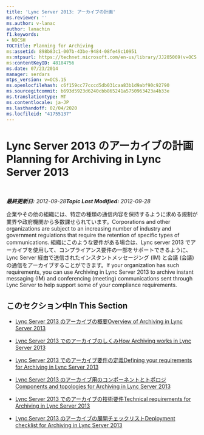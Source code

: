 ```yaml
---
title: 'Lync Server 2013: アーカイブの計画'
ms.reviewer: ''
ms.author: v-lanac
author: lanachin
f1.keywords:
- NOCSH
TOCTitle: Planning for Archiving
ms:assetid: 898b83c1-007b-43be-9484-08fe49c10951
ms:mtpsurl: https://technet.microsoft.com/en-us/library/JJ205069(v=OCS.15)
ms:contentKeyID: 48184756
ms.date: 07/23/2014
manager: serdars
mtps_version: v=OCS.15
ms.openlocfilehash: c6f159cc77cccd5db031caa83b1d9abf90c92790
ms.sourcegitcommit: b693d5923d6240cbb865241a5750963423a4b33e
ms.translationtype: MT
ms.contentlocale: ja-JP
ms.lasthandoff: 02/04/2020
ms.locfileid: "41755137"
---
```

<div data-xmlns="http://www.w3.org/1999/xhtml">

<div class="topic" data-xmlns="http://www.w3.org/1999/xhtml" data-msxsl="urn:schemas-microsoft-com:xslt" data-cs="http://msdn.microsoft.com/en-us/">

<div data-asp="http://msdn2.microsoft.com/asp">

# <a name="planning-for-archiving-in-lync-server-2013"></a><span data-ttu-id="22a7f-102">Lync Server 2013 のアーカイブの計画</span><span class="sxs-lookup"><span data-stu-id="22a7f-102">Planning for Archiving in Lync Server 2013</span></span>

</div>

<div id="mainSection">

<div id="mainBody">

<span> </span>

<span data-ttu-id="22a7f-103">_**最終更新日:** 2012-09-28_</span><span class="sxs-lookup"><span data-stu-id="22a7f-103">_**Topic Last Modified:** 2012-09-28_</span></span>

<span data-ttu-id="22a7f-104">企業やその他の組織には、特定の種類の通信内容を保持するように求める規制が業界や政府機関から多数課せられています。</span><span class="sxs-lookup"><span data-stu-id="22a7f-104">Corporations and other organizations are subject to an increasing number of industry and government regulations that require the retention of specific types of communications.</span></span> <span data-ttu-id="22a7f-105">組織にこのような要件がある場合は、Lync server 2013 でアーカイブを使用して、コンプライアンス要件の一部をサポートできるように、Lync Server 経由で送信されたインスタントメッセージング (IM) と会議 (会議) の通信をアーカイブすることができます。</span><span class="sxs-lookup"><span data-stu-id="22a7f-105">If your organization has such requirements, you can use Archiving in Lync Server 2013 to archive instant messaging (IM) and conferencing (meeting) communications sent through Lync Server to help support some of your compliance requirements.</span></span>

<div>

## <a name="in-this-section"></a><span data-ttu-id="22a7f-106">このセクション中</span><span class="sxs-lookup"><span data-stu-id="22a7f-106">In This Section</span></span>

  - [<span data-ttu-id="22a7f-107">Lync Server 2013 のアーカイブの概要</span><span class="sxs-lookup"><span data-stu-id="22a7f-107">Overview of Archiving in Lync Server 2013</span></span>](lync-server-2013-overview-of-archiving.md)

  - [<span data-ttu-id="22a7f-108">Lync Server 2013 でのアーカイブのしくみ</span><span class="sxs-lookup"><span data-stu-id="22a7f-108">How Archiving works in Lync Server 2013</span></span>](lync-server-2013-how-archiving-works.md)

  - [<span data-ttu-id="22a7f-109">Lync Server 2013 でのアーカイブ要件の定義</span><span class="sxs-lookup"><span data-stu-id="22a7f-109">Defining your requirements for Archiving in Lync Server 2013</span></span>](lync-server-2013-defining-your-requirements-for-archiving.md)

  - [<span data-ttu-id="22a7f-110">Lync Server 2013 のアーカイブ用のコンポーネントとトポロジ</span><span class="sxs-lookup"><span data-stu-id="22a7f-110">Components and topologies for Archiving in Lync Server 2013</span></span>](lync-server-2013-components-and-topologies-for-archiving.md)

  - [<span data-ttu-id="22a7f-111">Lync Server 2013 でのアーカイブの技術要件</span><span class="sxs-lookup"><span data-stu-id="22a7f-111">Technical requirements for Archiving in Lync Server 2013</span></span>](lync-server-2013-technical-requirements-for-archiving.md)

  - [<span data-ttu-id="22a7f-112">Lync Server 2013 のアーカイブの展開チェックリスト</span><span class="sxs-lookup"><span data-stu-id="22a7f-112">Deployment checklist for Archiving in Lync Server 2013</span></span>](lync-server-2013-deployment-checklist-for-archiving.md)

</div>

</div>

<span> </span>

</div>

</div>

</div>

